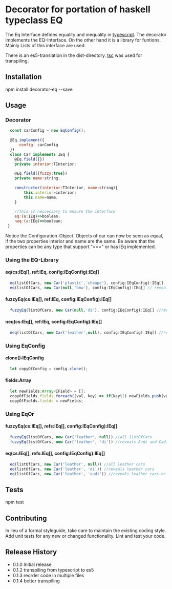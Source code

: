Decorator for portation of haskell typeclass EQ
===============================================

The Eq Interface defines equality and inequality in [typescript](https://www.typescriptlang.org/).
The decorator implements the EQ-Interface.
On the other hand it is a library for funtions.
Mainly Lists of this interface are used.

There is an es5-translation in the dist-directory.
[tsc](https://www.typescriptlang.org/docs/handbook/compiler-options.html) was used for transpiling.

## Installation

  npm install decorator-eq --save

## Usage
### Decorator
```javascript
  const carConfig = new EqConfig();
  
  @Eq.implement({
      config: carConfig
  })
  class Car implements IEq {
    @Eq.field({})
    private interior:TInterior;
 
    @Eq.field({fuzzy:true})
    private name:string;
    
    constructor(interior:TInterior, name:string){
        this.interior=interior;
        this.name=name;
    }
    
    //this is neccessary to ensure the interface
    eq:(a:IEq)=>boolean;
    neq:(a:IEq)=>boolean;
 }
```
Notice the Configuration-Object.
Objects of car can now be seen as equal, if the two properties interior
and name are the same. Be aware that the properties can be any type 
that support "===" or has IEq implemented.

### Using the EQ-Library
#### eq(cs:IEq[], ref:IEq, config:IEqConfig):IEq[]
```javascript
  eq(listOfCars, new Car('plastic','cheapo'), config:IEqConfig):IEq[]
  eq(listOfCars, new Car(null,'bmw'), config:IEqConfig):IEq[] // reveals all bmws
```
 
#### fuzzyEq(cs:IEq[], ref:IEq, config:IEqConfig):IEq[]
```javascript
  fuzzyEq(listOfCars, new Car(null,'di'), config:IEqConfig):IEq[] //reveals Audi and Cadillac 
```
 
#### neq(cs:IEq[], ref:IEq, config:IEqConfig):IEq[]
```javascript
  neq(listOfCars, new Car('leather',null), config:IEqConfig):IEq[] //reveals all none leather cars 
```
 
### Using EqConfig
#### clone():IEqConfig 
```javascript
  let copyOfConfig = config.clone(); 
```

#### fields:Array<IField>
```javascript
  let newFields:Array<IField> = [];
  copyOfFields.fields.foreach((val, key) => if(key%2) newFields.push(val));
  copyOfFields.fields = newFields;
```
 
### Using EqOr
#### fuzzyEq(cs:IEq[], refs:IEq[], config:IEqConfig):IEq[]
```javascript
  fuzzyEq(listOfCars, new Car('leather', null)) //all listOfCars
  fuzzyEq(listOfCars, new Car('leather', 'di')) //reveals Audi and Cadillac or leather cars
```

#### eq(cs:IEq[], refs:IEq[], config:IEqConfig):IEq[]
```javascript
  eq(listOfCars, new Car('leather', null)) //all leather cars
  eq(listOfCars, new Car('leather', 'di')) //reveals leather cars
  eq(listOfCars, new Car('leather', 'audi')) //reveals leather cars or audis
```


## Tests

  npm test

## Contributing

In lieu of a formal styleguide, take care to maintain the existing coding style.
Add unit tests for any new or changed functionality. Lint and test your code.

## Release History

* 0.1.0 Initial release
* 0.1.2 transpiling from typescript to es5
* 0.1.3 reorder code in multiple files
* 0.1.4 better transpiling